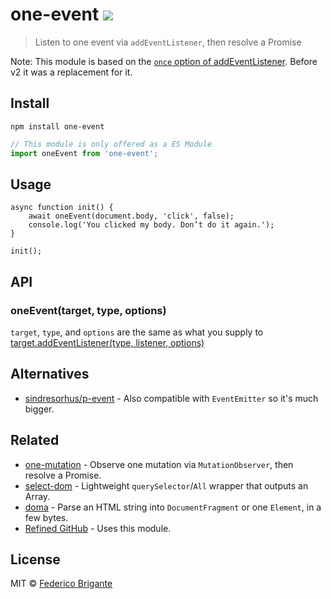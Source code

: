 # one-event [![][badge-gzip]][link-bundlephobia]

[badge-gzip]: https://img.shields.io/bundlephobia/minzip/one-event.svg?label=gzipped
[link-bundlephobia]: https://bundlephobia.com/result?p=one-event

> Listen to one event via `addEventListener`, then resolve a Promise

Note: This module is based on the [`once` option of addEventListener](https://dev.to/cilly_boloe/addeventlistener-once-js-bits-565d). Before v2 it was a replacement for it.

## Install

```
npm install one-event
```

```js
// This module is only offered as a ES Module
import oneEvent from 'one-event';
```

## Usage

```
async function init() {
	await oneEvent(document.body, 'click', false);
	console.log('You clicked my body. Don’t do it again.');
}

init();
```

## API

### oneEvent(target, type, options)

`target`, `type`, and `options` are the same as what you supply to [target.addEventListener(type, listener, options)](https://developer.mozilla.org/en-US/docs/Web/API/EventTarget/addEventListener)

## Alternatives

- [sindresorhus/p-event](https://github.com/sindresorhus/p-event) - Also compatible with `EventEmitter` so it's much bigger.

## Related

- [one-mutation](https://github.com/fregante/one-mutation) - Observe one mutation via `MutationObserver`, then resolve a Promise.
- [select-dom](https://github.com/fregante/select-dom) - Lightweight `querySelector`/`All` wrapper that outputs an Array.
- [doma](https://github.com/fregante/doma) - Parse an HTML string into `DocumentFragment` or one `Element`, in a few bytes.
- [Refined GitHub](https://github.com/sindresorhus/refined-github) - Uses this module.

## License

MIT © [Federico Brigante](https://fregante.com)
